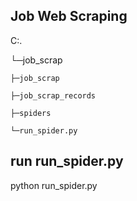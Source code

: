 ## Job Web Scraping
C:.

└─job_scrap

    ├─job_scrap

    ├─job_scrap_records

    ├─spiders

    └─run_spider.py

## run run_spider.py

python run_spider.py
